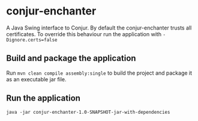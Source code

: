 # conjur-enchanter

A Java Swing interface to Conjur.
By default the conjur-enchanter trusts all certificates. 
To override this behaviour run the application with `-Dignore.certs=false`

## Build and package the application
Run `mvn clean compile assembly:single` to build the project and package it as an executable jar file.

## Run the application
`java -jar conjur-enchanter-1.0-SNAPSHOT-jar-with-dependencies` 
